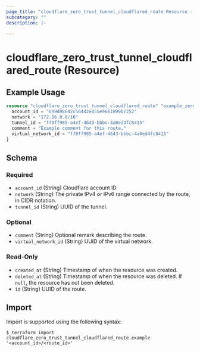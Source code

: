 ```yaml
---
page_title: "cloudflare_zero_trust_tunnel_cloudflared_route Resource - Cloudflare"
subcategory: ""
description: |-
  
---
```


# cloudflare_zero_trust_tunnel_cloudflared_route (Resource)



## Example Usage

```terraform
resource "cloudflare_zero_trust_tunnel_cloudflared_route" "example_zero_trust_tunnel_cloudflared_route" {
  account_id = "699d98642c564d2e855e9661899b7252"
  network = "172.16.0.0/16"
  tunnel_id = "f70ff985-a4ef-4643-bbbc-4a0ed4fc8415"
  comment = "Example comment for this route."
  virtual_network_id = "f70ff985-a4ef-4643-bbbc-4a0ed4fc8415"
}
```

<!-- schema generated by tfplugindocs -->
## Schema

### Required

- `account_id` (String) Cloudflare account ID
- `network` (String) The private IPv4 or IPv6 range connected by the route, in CIDR notation.
- `tunnel_id` (String) UUID of the tunnel.

### Optional

- `comment` (String) Optional remark describing the route.
- `virtual_network_id` (String) UUID of the virtual network.

### Read-Only

- `created_at` (String) Timestamp of when the resource was created.
- `deleted_at` (String) Timestamp of when the resource was deleted. If `null`, the resource has not been deleted.
- `id` (String) UUID of the route.

## Import

Import is supported using the following syntax:

```shell
$ terraform import cloudflare_zero_trust_tunnel_cloudflared_route.example '<account_id>/<route_id>'
```
